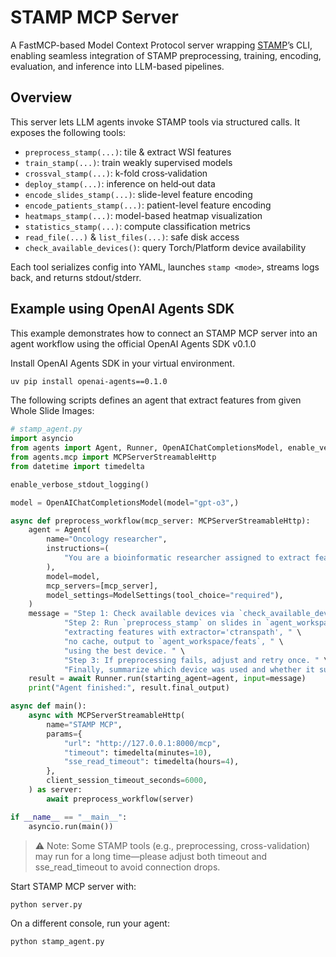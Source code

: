 # STAMP MCP Server

A FastMCP-based Model Context Protocol server wrapping [STAMP](https://github.com/KatherLab/STAMP)’s CLI, enabling seamless integration of STAMP preprocessing, training, encoding, evaluation, and inference into LLM-based pipelines.

## Overview

This server lets LLM agents invoke STAMP tools via structured calls. It exposes the following tools:

- `preprocess_stamp(...)`: tile & extract WSI features  
- `train_stamp(...)`: train weakly supervised models  
- `crossval_stamp(...)`: k-fold cross‑validation  
- `deploy_stamp(...)`: inference on held‑out data
- `encode_slides_stamp(...)`: slide-level feature encoding  
- `encode_patients_stamp(...)`: patient-level feature encoding
- `heatmaps_stamp(...)`: model-based heatmap visualization  
- `statistics_stamp(...)`: compute classification metrics  
- `read_file(...)` & `list_files(...)`: safe disk access  
- `check_available_devices()`: query Torch/Platform device availability  

Each tool serializes config into YAML, launches `stamp <mode>`, streams logs back, and returns stdout/stderr.

## Example using OpenAI Agents SDK

This example demonstrates how to connect an STAMP MCP server into an agent workflow using the official OpenAI Agents SDK v0.1.0

Install OpenAI Agents SDK in your virtual environment.

```bash
uv pip install openai-agents==0.1.0
```

The following scripts defines an agent that extract features from given Whole Slide Images:

```python
# stamp_agent.py
import asyncio
from agents import Agent, Runner, OpenAIChatCompletionsModel, enable_verbose_stdout_logging
from agents.mcp import MCPServerStreamableHttp
from datetime import timedelta

enable_verbose_stdout_logging()

model = OpenAIChatCompletionsModel(model="gpt-o3",)

async def preprocess_workflow(mcp_server: MCPServerStreamableHttp):
    agent = Agent(
        name="Oncology researcher",
        instructions=(
            "You are a bioinformatic researcher assigned to extract features from Whole Slide Images"
        ),
        model=model,
        mcp_servers=[mcp_server],
        model_settings=ModelSettings(tool_choice="required"),
    )
    message = "Step 1: Check available devices via `check_available_devices`. " \
            "Step 2: Run `preprocess_stamp` on slides in `agent_workspace/slides`, " \
            "extracting features with extractor='ctranspath', " \
            "no cache, output to `agent_workspace/feats`, " \
            "using the best device. " \
            "Step 3: If preprocessing fails, adjust and retry once. " \
            "Finally, summarize which device was used and whether it succeeded."
    result = await Runner.run(starting_agent=agent, input=message)
    print("Agent finished:", result.final_output)

async def main():
    async with MCPServerStreamableHttp(
        name="STAMP MCP",
        params={
            "url": "http://127.0.0.1:8000/mcp",
            "timeout": timedelta(minutes=10),
            "sse_read_timeout": timedelta(hours=4),
        },
        client_session_timeout_seconds=6000,
    ) as server:
        await preprocess_workflow(server)

if __name__ == "__main__":
    asyncio.run(main())
```

> :warning: Note: Some STAMP tools (e.g., preprocessing, cross-validation) may run for a long time—please adjust both timeout and sse_read_timeout to avoid connection drops.

Start STAMP MCP server with:

```
python server.py
```

On a different console, run your agent:

```
python stamp_agent.py
```
